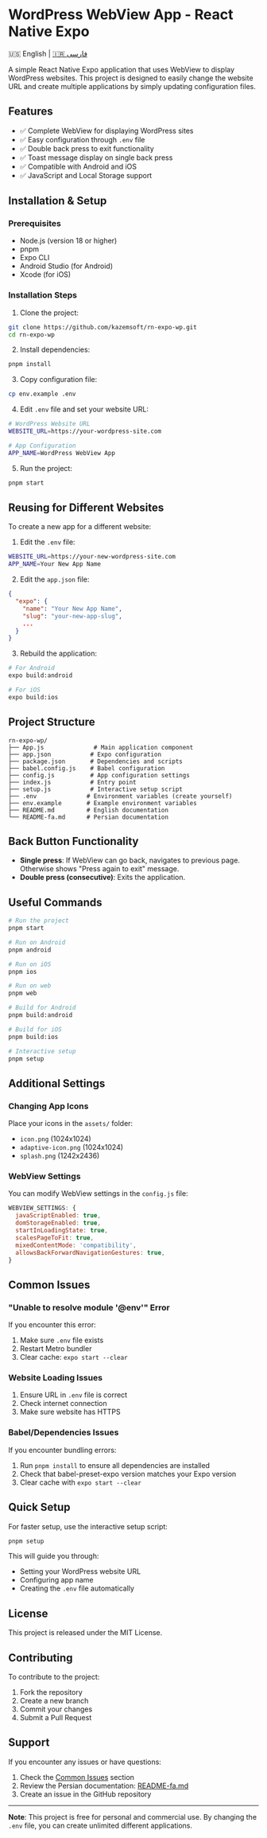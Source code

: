 # WordPress WebView App - React Native Expo

🇺🇸 English | [🇮🇷 فارسی](README-fa.md)

A simple React Native Expo application that uses WebView to display WordPress websites. This project is designed to easily change the website URL and create multiple applications by simply updating configuration files.

## Features

- ✅ Complete WebView for displaying WordPress sites
- ✅ Easy configuration through `.env` file
- ✅ Double back press to exit functionality
- ✅ Toast message display on single back press
- ✅ Compatible with Android and iOS
- ✅ JavaScript and Local Storage support

## Installation & Setup

### Prerequisites

- Node.js (version 18 or higher)
- pnpm
- Expo CLI
- Android Studio (for Android)
- Xcode (for iOS)

### Installation Steps

1. Clone the project:
```bash
git clone https://github.com/kazemsoft/rn-expo-wp.git
cd rn-expo-wp
```

2. Install dependencies:
```bash
pnpm install
```

3. Copy configuration file:
```bash
cp env.example .env
```

4. Edit `.env` file and set your website URL:
```bash
# WordPress Website URL
WEBSITE_URL=https://your-wordpress-site.com

# App Configuration
APP_NAME=WordPress WebView App
```

5. Run the project:
```bash
pnpm start
```

## Reusing for Different Websites

To create a new app for a different website:

1. Edit the `.env` file:
```bash
WEBSITE_URL=https://your-new-wordpress-site.com
APP_NAME=Your New App Name
```

2. Edit the `app.json` file:
```json
{
  "expo": {
    "name": "Your New App Name",
    "slug": "your-new-app-slug",
    ...
  }
}
```

3. Rebuild the application:
```bash
# For Android
expo build:android

# For iOS
expo build:ios
```

## Project Structure

```
rn-expo-wp/
├── App.js              # Main application component
├── app.json           # Expo configuration
├── package.json       # Dependencies and scripts
├── babel.config.js    # Babel configuration
├── config.js          # App configuration settings
├── index.js           # Entry point
├── setup.js           # Interactive setup script
├── .env              # Environment variables (create yourself)
├── env.example       # Example environment variables
├── README.md         # English documentation
└── README-fa.md      # Persian documentation
```

## Back Button Functionality

- **Single press**: If WebView can go back, navigates to previous page. Otherwise shows "Press again to exit" message.
- **Double press (consecutive)**: Exits the application.

## Useful Commands

```bash
# Run the project
pnpm start

# Run on Android
pnpm android

# Run on iOS
pnpm ios

# Run on web
pnpm web

# Build for Android
pnpm build:android

# Build for iOS
pnpm build:ios

# Interactive setup
pnpm setup
```

## Additional Settings

### Changing App Icons

Place your icons in the `assets/` folder:
- `icon.png` (1024x1024)
- `adaptive-icon.png` (1024x1024)
- `splash.png` (1242x2436)

### WebView Settings

You can modify WebView settings in the `config.js` file:

```javascript
WEBVIEW_SETTINGS: {
  javaScriptEnabled: true,
  domStorageEnabled: true,
  startInLoadingState: true,
  scalesPageToFit: true,
  mixedContentMode: 'compatibility',
  allowsBackForwardNavigationGestures: true,
}
```

## Common Issues

### "Unable to resolve module '@env'" Error

If you encounter this error:
1. Make sure `.env` file exists
2. Restart Metro bundler
3. Clear cache: `expo start --clear`

### Website Loading Issues

1. Ensure URL in `.env` file is correct
2. Check internet connection
3. Make sure website has HTTPS

### Babel/Dependencies Issues

If you encounter bundling errors:
1. Run `pnpm install` to ensure all dependencies are installed
2. Check that babel-preset-expo version matches your Expo version
3. Clear cache with `expo start --clear`

## Quick Setup

For faster setup, use the interactive setup script:

```bash
pnpm setup
```

This will guide you through:
- Setting your WordPress website URL
- Configuring app name
- Creating the `.env` file automatically

## License

This project is released under the MIT License.

## Contributing

To contribute to the project:
1. Fork the repository
2. Create a new branch
3. Commit your changes
4. Submit a Pull Request

## Support

If you encounter any issues or have questions:
1. Check the [Common Issues](#common-issues) section
2. Review the Persian documentation: [README-fa.md](README-fa.md)
3. Create an issue in the GitHub repository

---

**Note**: This project is free for personal and commercial use. By changing the `.env` file, you can create unlimited different applications.